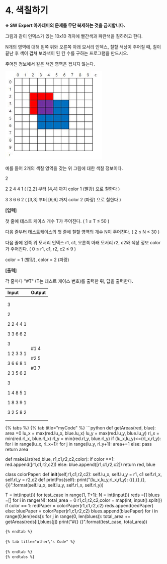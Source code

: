# 4. 색칠하기

**※ SW Expert 아카데미의 문제를 무단 복제하는 것을 금지합니다.**  
  
  
그림과 같이 인덱스가 있는 10x10 격자에 빨간색과 파란색을 칠하려고 한다.  
  
N개의 영역에 대해 왼쪽 위와 오른쪽 아래 모서리 인덱스, 칠할 색상이 주어질 때, 칠이 끝난 후 색이 겹쳐 보라색이 된 칸 수를 구하는 프로그램을 만드시오.  
  
주어진 정보에서 같은 색인 영역은 겹치지 않는다.  
 

![](../../.gitbook/assets/samsung_4.JPG)

  
예를 들어 2개의 색칠 영역을 갖는 위 그림에 대한 색칠 정보이다.

2

2 2 4 4 1  \( \[2,2\] 부터 \[4,4\] 까지 color 1 \(빨강\) 으로 칠한다 \)

3 3 6 6 2 \( \[3,3\] 부터 \[6,6\] 까지 color 2 \(파랑\) 으로 칠한다 \)  
  
 

**\[입력\]**

첫 줄에 테스트 케이스 개수 T가 주어진다.   \( 1 ≤ T ≤ 50 \)

다음 줄부터 테스트케이스의 첫 줄에 칠할 영역의 개수 N이 주어진다. \( 2 ≤ N ≤ 30 \)

다음 줄에 왼쪽 위 모서리 인덱스 r1, c1, 오른쪽 아래 모서리 r2, c2와 색상 정보 color가 주어진다. \( 0 ≤ r1, c1, r2, c2 ≤ 9 \)  
  
color = 1 \(빨강\), color = 2 \(파랑\)



**\[출력\]**

각 줄마다 "\#T" \(T는 테스트 케이스 번호\)를 출력한 뒤, 답을 출력한다.

<table>
  <thead>
    <tr>
      <th style="text-align:left">Input</th>
      <th style="text-align:left">Output</th>
    </tr>
  </thead>
  <tbody>
    <tr>
      <td style="text-align:left">
        <p>3</p>
        <p>2</p>
        <p>2 2 4 4 1</p>
        <p>3 3 6 6 2</p>
        <p>3</p>
        <p>1 2 3 3 1</p>
        <p>3 6 6 8 1</p>
        <p>2 3 5 6 2</p>
        <p>3</p>
        <p>1 4 8 5 1</p>
        <p>1 8 3 9 1</p>
        <p>3 2 5 8 2</p>
      </td>
      <td style="text-align:left">
        <p>#1 4</p>
        <p>#2 5</p>
        <p>#3 7</p>
      </td>
    </tr>
  </tbody>
</table>{% tabs %}
{% tab title="myCode" %}
```python
def getAreas(red, blue):
	area =0 
	lu_x = max(red.lu_x, blue.lu_x)
	lu_y = max(red.lu_y, blue.lu_y)
	rl_x = min(red.rl_x, blue.rl_x)
	rl_y = min(red.rl_y, blue.rl_y)
	if (lu_x,lu_y)<=(rl_x,rl_y):
		for i in range(lu_x, rl_x+1):
			for j in range(lu_y, rl_y+1):
				area+=1
	else:
		pass
	return area
        
def makeList(red,blue, r1,c1,r2,c2,color):
	if color ==1: 
		red.append([r1,c1,r2,c2])
	else: 
		blue.append([r1,c1,r2,c2])
	return red, blue

class colorPaper:
	def __init__(self,r1,c1,r2,c2):
		self.lu_x, self.lu_y = r1, c1
		self.rl_x, self.rl_y = r2,c2
	def printPos(self):
		print("(lu_x,lu_y,rl_x,rl_y): ({},{},{},{})".format(self.lu_x, self.lu_y, self.rl_x, self.rl_y))
	
T = int(input())
for test_case in range(1, T+1):
	N = int(input())
	reds =[]
	blues =[]
	for i in range(N):
		total_area = 0
		r1,c1,r2,c2,color = map(int, input().split())
		if color == 1:
			redPaper = colorPaper(r1,c1,r2,c2)
			reds.append(redPaper)
		else: 
			bluePaper = colorPaper(r1,c1,r2,c2)
			blues.append(bluePaper)
	for i in range(0,len(reds)):
		for j in range(0, len(blues)):
			total_area += getAreas(reds[i],blues[j])
	print("#{} {}".format(test_case, total_area))
```
{% endtab %}

{% tab title="other\'s Code" %}

{% endtab %}
{% endtabs %}

